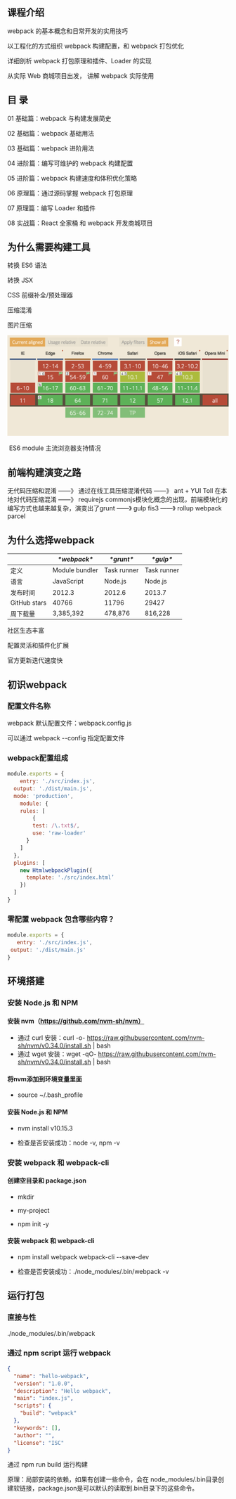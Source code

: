 ## 课程介绍

webpack 的基本概念和日常开发的实用技巧

以工程化的方式组织 webpack 构建配置，和 webpack 打包优化

详细剖析 webpack 打包原理和插件、Loader 的实现

从实际 Web 商城项目出发， 讲解 webpack 实际使用



## 目 录

01 基础篇：webpack 与构建发展简史

02 基础篇：webpack 基础用法

03 基础篇：webpack 进阶用法

04 进阶篇：编写可维护的 webpack 构建配置

05 进阶篇：webpack 构建速度和体积优化策略

06 原理篇：通过源码掌握 webpack 打包原理

07 原理篇：编写 Loader 和插件

08 实战篇：React 全家桶 和 webpack 开发商城项目



## 为什么需要构建工具

转换 ES6 语法

转换 JSX

CSS 前缀补全/预处理器

压缩混淆

图片压缩



![es6支持情况](../images/es6支持情况.png)

​																ES6 module 主流浏览器支持情况



## 前端构建演变之路

无代码压缩和混淆  ——》 通过在线工具压缩混淆代码  ——》 ant + YUI Toll 在本地对代码压缩混淆 ——》 requirejs commonjs模块化概念的出现，前端模块化的编写方式也越来越复杂，演变出了grunt ——》 gulp fis3 ——》 rollup webpack parcel

 

## 为什么选择webpack

|              | ***\*webpack\**** | ***\*grunt\**** | ***\*gulp\**** |
| ------------ | ----------------- | --------------- | -------------- |
| 定义         | Module bundler    | Task runner     | Task runner    |
| 语言         | JavaScript        | Node.js         | Node.js        |
| 发布时间     | 2012.3            | 2012.6          | 2013.7         |
| GitHub stars | 40766             | 11796           | 29427          |
| 周下载量     | 3,385,392         | 478,876         | 816,228        |

社区生态丰富

配置灵活和插件化扩展

官方更新迭代速度快



## 初识webpack

### 配置文件名称

webpack 默认配置文件：webpack.config.js

可以通过 webpack --config 指定配置文件

### webpack配置组成

```js
module.exports = { 
	entry: './src/index.js', 
  output: './dist/main.js',
  mode: 'production',
	module: {
    rules: [	
    	{ 
        test: /\.txt$/, 
        use: 'raw-loader' 
      }
    ]
  },
  plugins: [
  	new HtmlwebpackPlugin({ 
      template: './src/index.html’
  	})
  ]
}
```

### 零配置 webpack 包含哪些内容？

 ```js
module.exports = { 
	entry: './src/index.js', 
  output: './dist/main.js'
}
 ```



## 环境搭建

### 安装 Node.js 和 NPM

#### 安装 nvm（https://github.com/nvm-sh/nvm）

* 通过 curl 安装：curl -o- https://raw.githubusercontent.com/nvm-sh/nvm/v0.34.0/install.sh | bash
* 通过 wget 安装：wget -qO- https://raw.githubusercontent.com/nvm-sh/nvm/v0.34.0/install.sh | bash

#### 将nvm添加到环境变量里面

* source ~/.bash_profile

#### 安装 Node.js 和 NPM

* nvm install v10.15.3

* 检查是否安装成功：node -v, npm -v

### 安装 webpack 和 webpack-cli

#### 创建空目录和 package.json

* mkdir 

* my-project

* npm init -y

#### 安装 webpack 和 webpack-cli

* npm install webpack webpack-cli --save-dev

* 检查是否安装成功：./node_modules/.bin/webpack -v

  

## 运行打包

### 直接与性

./node_modules/.bin/webpack 

### 通过 npm script 运⾏ webpack

```json
{
  "name": "hello-webpack",
  "version": "1.0.0", 
  "description": "Hello webpack", 
  "main": "index.js",
  "scripts": {
  	"build": "webpack"
  },
  "keywords": [],
  "author": "",
  "license": "ISC"
}
```

通过 npm run build 运行构建

原理：局部安装的依赖，如果有创建一些命令，会在 node_modules/.bin目录创建软链接，package.json是可以默认的读取到.bin目录下的这些命令。
